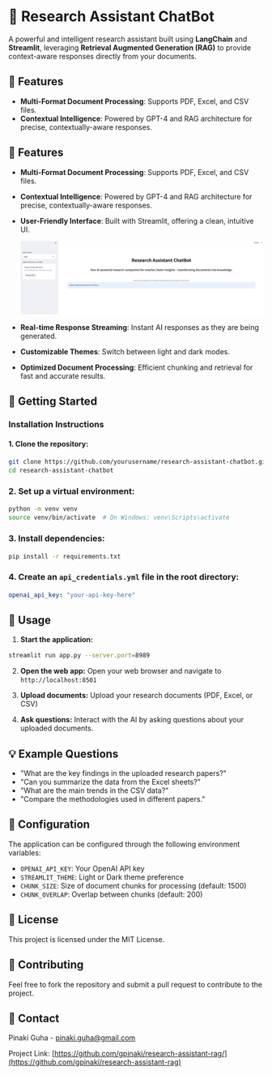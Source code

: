 # 🧠 Research Assistant ChatBot

A powerful and intelligent research assistant built using **LangChain** and **Streamlit**, leveraging **Retrieval Augmented Generation (RAG)** to provide context-aware responses directly from your documents.

## 🌟 Features

- **Multi-Format Document Processing**: Supports PDF, Excel, and CSV files.
- **Contextual Intelligence**: Powered by GPT-4 and RAG architecture for precise, contextually-aware responses.
## 🌟 Features

- **Multi-Format Document Processing**: Supports PDF, Excel, and CSV files.
- **Contextual Intelligence**: Powered by GPT-4 and RAG architecture for precise, contextually-aware responses.
- **User-Friendly Interface**: Built with Streamlit, offering a clean, intuitive UI.
  
  ![Main Interface](assets/screenshots/main_page.png)
  
- **Real-time Response Streaming**: Instant AI responses as they are being generated.
- **Customizable Themes**: Switch between light and dark modes.
- **Optimized Document Processing**: Efficient chunking and retrieval for fast and accurate results.


## 🚀 Getting Started

### Installation Instructions

#### 1. Clone the repository:

```bash
git clone https://github.com/yourusername/research-assistant-chatbot.git
cd research-assistant-chatbot
```

### 2. Set up  a virtual environment:
```bash
python -m venv venv
source venv/bin/activate  # On Windows: venv\Scripts\activate
```


### 3. Install dependencies:
```bash
pip install -r requirements.txt
```

### 4. Create an `api_credentials.yml` file in the root directory:
```yaml
openai_api_key: "your-api-key-here"
```

## 🚀 Usage

1. **Start the application:**
```bash
streamlit run app.py --server.port=8989
```
2. **Open the web app:** Open your web browser and navigate to `http://localhost:8501`

3. **Upload documents:** Upload your research documents (PDF, Excel, or CSV)

4. **Ask questions:** Interact with the AI by asking questions about your uploaded documents.

## 💡 Example Questions

- "What are the key findings in the uploaded research papers?"
- "Can you summarize the data from the Excel sheets?"
- "What are the main trends in the CSV data?"
- "Compare the methodologies used in different papers."

## 🔧 Configuration

The application can be configured through the following environment variables:
- `OPENAI_API_KEY`: Your OpenAI API key
- `STREAMLIT_THEME`: Light or Dark theme preference
- `CHUNK_SIZE`: Size of document chunks for processing (default: 1500)
- `CHUNK_OVERLAP`: Overlap between chunks (default: 200)

## 📝 License

This project is licensed under the MIT License.

## 🤝 Contributing

Feel free to fork the repository and submit a pull request to contribute to the project.

## 📧 Contact

Pinaki Guha  - [pinaki.guha@gmail.com](mailto:pinaki.guha@gmail.com)

Project Link: [https://github.com/gpinaki/research-assistant-rag/](https://github.com/gpinaki/research-assistant-rag)




